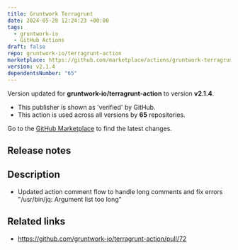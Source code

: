 ```yaml
---
title: Gruntwork Terragrunt
date: 2024-05-28 12:24:23 +00:00
tags:
  - gruntwork-io
  - GitHub Actions
draft: false
repo: gruntwork-io/terragrunt-action
marketplace: https://github.com/marketplace/actions/gruntwork-terragrunt
version: v2.1.4
dependentsNumber: "65"
---
```



Version updated for **gruntwork-io/terragrunt-action** to version **v2.1.4**.
- This publisher is shown as 'verified' by GitHub.
- This action is used across all versions by **65** repositories.

Go to the [GitHub Marketplace](https://github.com/marketplace/actions/gruntwork-terragrunt) to find the latest changes.

## Release notes

## Description

* Updated action comment flow to handle long comments and fix errors "/usr/bin/jq: Argument list too long"

## Related links

- https://github.com/gruntwork-io/terragrunt-action/pull/72
